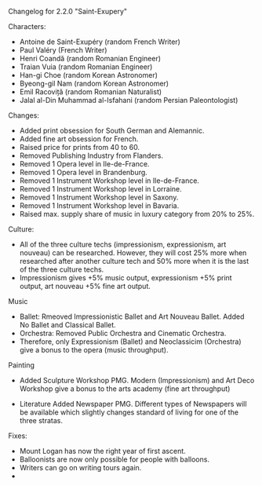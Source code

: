 Changelog for 2.2.0 "Saint-Exupery"

Characters:
- Antoine de Saint-Exupéry (random French Writer)
- Paul Valéry (French Writer)
- Henri Coandă (random Romanian Engineer)
- Traian Vuia (random Romanian Engineer)
- Han-gi Choe (random Korean Astronomer)
- Byeong-gil Nam (random Korean Astronomer)
- Emil Racoviță (random Romanian Naturalist)
- Jalal al-Din Muhammad al-Isfahani (random Persian Paleontologist)

Changes:
- Added print obsession for South German and Alemannic.
- Added fine art obsession for French.
- Raised price for prints from 40 to 60.
- Removed Publishing Industry from Flanders.
- Removed 1 Opera level in Ile-de-France.
- Removed 1 Opera level in Brandenburg.
- Removed 1 Instrument Workshop level in Ile-de-France.
- Removed 1 Instrument Workshop level in Lorraine.
- Removed 1 Instrument Workshop level in Saxony.
- Removed 1 Instrument Workshop level in Bavaria.
- Raised max. supply share of music in luxury category from 20% to 25%.

Culture:
- All of the three culture techs (impressionism, expressionism, art nouveau) can be researched. However, they will cost 25% more when researched after another culture tech and 50% more when it is the last of the three culture techs.
- Impressionism gives +5% music output, expressionism +5% print output, art nouveau +5% fine art output.

Music
- Ballet: Rmeoved Impressionistic Ballet and Art Nouveau Ballet. Added No Ballet and Classical Ballet.
- Orchestra: Removed Public Orchestra and Cinematic Orchestra.
- Therefore, only Expressionism (Ballet) and Neoclassicim (Orchestra) give a bonus to the opera (music throughput).

Painting
- Added Sculpture Workshop PMG. Modern (Impressionism) and Art Deco Workshop give a bonus to the arts academy (fine art throughput)

- Literature
Added Newspaper PMG. Different types of Newspapers will be available which slightly changes standard of living for one of the three stratas.

Fixes:
- Mount Logan has now the right year of first ascent.
- Balloonists are now only possible for people with balloons.
- Writers can go on writing tours again.
- 